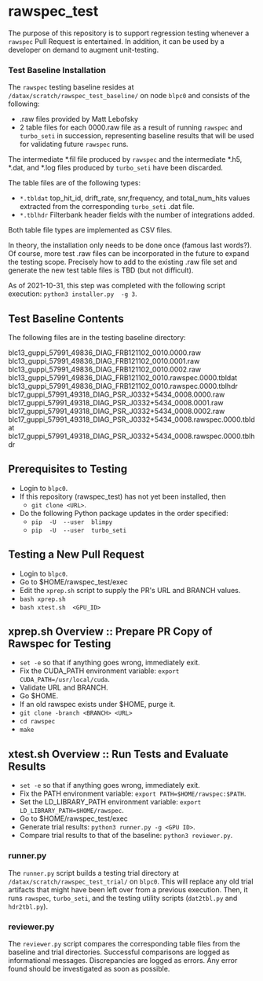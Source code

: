 # rawspec_test

The purpose of this repository is to support regression testing whenever a ```rawspec``` Pull Request is entertained.  In addition, it can be used by a developer on demand to augment unit-testing.

### Test Baseline Installation

The ```rawspec``` testing baseline resides at  ```/datax/scratch/rawspec_test_baseline/``` on node ```blpc0``` and consists of the following:
* .raw files provided by Matt Lebofsky
* 2 table files for each 0000.raw file as a result of running ```rawspec``` and ```turbo_seti``` in succession, representing baseline results that will be used for validating future ```rawspec``` runs. 

The intermediate *.fil file produced by ```rawspec``` and the intermediate *.h5, *.dat, and *.log files produced by ```turbo_seti``` have been discarded. 
 
The table files are of the following types:
* ```*.tbldat``` top_hit_id, drift_rate, snr,frequency, and total_num_hits values extracted from the corresponding ```turbo_seti``` .dat file.
* ```*.tblhdr``` Filterbank header fields with the number of integrations added.

Both table file types are implemented as CSV files.


In theory, the installation only needs to be done once (famous last words?).  Of course, more test .raw files can be incorporated in the future to expand the testing scope.  Precisely how to add to the existing .raw file set and generate the new test table files is TBD (but not difficult).

As of 2021-10-31, this step was completed with the following script execution:
```python3 installer.py  -g 3```. 

## Test Baseline Contents

The following files are in the testing baseline directory:

blc13_guppi_57991_49836_DIAG_FRB121102_0010.0000.raw
blc13_guppi_57991_49836_DIAG_FRB121102_0010.0001.raw
blc13_guppi_57991_49836_DIAG_FRB121102_0010.0002.raw
blc13_guppi_57991_49836_DIAG_FRB121102_0010.rawspec.0000.tbldat
blc13_guppi_57991_49836_DIAG_FRB121102_0010.rawspec.0000.tblhdr
blc17_guppi_57991_49318_DIAG_PSR_J0332+5434_0008.0000.raw
blc17_guppi_57991_49318_DIAG_PSR_J0332+5434_0008.0001.raw
blc17_guppi_57991_49318_DIAG_PSR_J0332+5434_0008.0002.raw
blc17_guppi_57991_49318_DIAG_PSR_J0332+5434_0008.rawspec.0000.tbldat
blc17_guppi_57991_49318_DIAG_PSR_J0332+5434_0008.rawspec.0000.tblhdr


## Prerequisites to Testing

* Login to ```blpc0```.
* If this repository (rawspec_test) has not yet been installed, then
     - ```git clone <URL>```.
* Do the following Python package updates in the order specified:
     - ```pip  -U  --user  blimpy```
     - ```pip  -U  --user  turbo_seti```

## Testing a New Pull Request

* Login to ```blpc0```.
* Go to $HOME/rawspec_test/exec 
*  Edit the ```xprep.sh``` script to supply the PR's URL and BRANCH values.
* ```bash xprep.sh```
* ```bash xtest.sh  <GPU_ID>```

## xprep.sh Overview :: Prepare PR Copy of Rawspec for Testing

* `set -e` so that if anything goes wrong, immediately exit.
* Fix the CUDA_PATH environment variable: ```export CUDA_PATH=/usr/local/cuda```.
* Validate URL and BRANCH.
* Go $HOME.
* If an old rawspec exists under $HOME, purge it.
* `git clone -branch <BRANCH> <URL>`
* `cd rawspec`
* `make`

## xtest.sh Overview :: Run Tests and Evaluate Results

* `set -e` so that if anything goes wrong, immediately exit.
* Fix the PATH environment variable: ```export PATH=$HOME/rawspec:$PATH```.
* Set the LD_LIBRARY_PATH environment variable: ```export LD_LIBRARY_PATH=$HOME/rawspec```.
* Go to $HOME/rawspec_test/exec
* Generate trial results: ```python3 runner.py -g <GPU ID>```.
* Compare trial results to that of the baseline: ```python3 reviewer.py```.

### runner.py

The ```runner.py``` script builds a testing trial directory at ```/datax/scratch/rawspec_test_trial/``` on ```blpc0```.  This will replace any old trial artifacts that might have been left over from a previous execution.  Then, it runs ```rawspec```, ```turbo_seti```, and the testing utility scripts (```dat2tbl.py``` and ```hdr2tbl.py```).

### reviewer.py

The ```reviewer.py``` script compares the corresponding table files from the baseline and trial directories.  Successful comparisons are logged as informational messages.  Discrepancies are logged as errors.  Any error found should be investigated as soon as possible.
